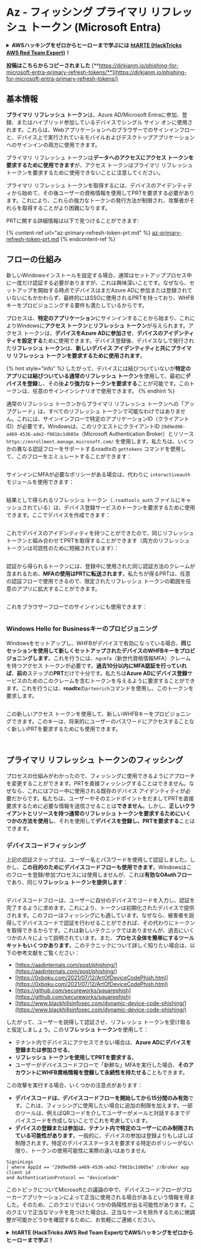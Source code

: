 # Az - フィッシング プライマリ リフレッシュ トークン (Microsoft Entra)

<details>

<summary><strong>AWSハッキングをゼロからヒーローまで学ぶには</strong> <a href="https://training.hacktricks.xyz/courses/arte"><strong>htARTE (HackTricks AWS Red Team Expert)</strong></a><strong>！</strong></summary>

HackTricksをサポートする他の方法:

* **HackTricksにあなたの会社を広告したい**、または**HackTricksをPDFでダウンロードしたい**場合は、[**サブスクリプションプラン**](https://github.com/sponsors/carlospolop)をチェックしてください！
* [**公式PEASS & HackTricksグッズ**](https://peass.creator-spring.com)を入手する
* [**The PEASS Family**](https://opensea.io/collection/the-peass-family)を発見する、私たちの独占的な[**NFTコレクション**](https://opensea.io/collection/the-peass-family)
* 💬 [**Discordグループ**](https://discord.gg/hRep4RUj7f)に**参加する**か、[**テレグラムグループ**](https://t.me/peass)に参加するか、**Twitter** 🐦 [**@carlospolopm**](https://twitter.com/carlospolopm)を**フォロー**してください。
* [**HackTricks**](https://github.com/carlospolop/hacktricks)と[**HackTricks Cloud**](https://github.com/carlospolop/hacktricks-cloud)のgithubリポジトリにPRを提出して、あなたのハッキングのコツを共有してください。

</details>

**投稿はこちらからコピーされました** [**https://dirkjanm.io/phishing-for-microsoft-entra-primary-refresh-tokens/**](https://dirkjanm.io/phishing-for-microsoft-entra-primary-refresh-tokens/)

## 基本情報

**プライマリ リフレッシュ トークン**は、Azure AD/Microsoft Entraに参加、登録、またはハイブリッド参加しているデバイスでシングル サイン オンに使用されます。これらは、Webアプリケーションへのブラウザーでのサインインフローと、デバイス上で実行されているモバイルおよびデスクトップアプリケーションへのサインインの両方に使用できます。

プライマリ リフレッシュ トークンは**データへのアクセスにアクセス トークンを要求するために使用できます**が、アクセス トークンはプライマリ リフレッシュ トークンを要求するために使用できないことに注意してください。

プライマリ リフレッシュ トークンを取得するには、デバイスのアイデンティティから始めて、その後ユーザーの資格情報を使用してPRTを要求する必要があります。これにより、これらの強力なトークンの発行方法が制限され、攻撃者がそれらを取得することがより困難になります。

PRTに関する詳細情報は以下で見つけることができます:

{% content-ref url="az-primary-refresh-token-prt.md" %}
[az-primary-refresh-token-prt.md](az-primary-refresh-token-prt.md)
{% endcontent-ref %}

## フローの仕組み

新しいWindowsインストールを設定する場合、通常はセットアッププロセス中に一度だけ認証する必要がありますが、これは興味深いことです。なぜなら、セットアップを開始する時点でデバイスはまだAzure ADに参加または登録されていないにもかかわらず、最終的にはSSOに使用されるPRTを持っており、WHFBキーをプロビジョニングする要件も満たしているからです。

プロセスは、**特定のアプリケーション**にサインインすることから始まり、これによりWindowsに**アクセス トークン**と**リフレッシュ トークン**が与えられます。アクセス トークンは、**デバイスをAzure ADに参加させ**、**デバイスのアイデンティティを設定する**ために使用できます。デバイス登録後、デバイスなしで発行された**リフレッシュ トークン**は、**新しいデバイス アイデンティティと共にプライマリ リフレッシュ トークンを要求するために使用されます**。

{% hint style="info" %}
したがって、デバイスには結びついていないが**特定のアプリには結びついている通常のリフレッシュ トークン**を使用して、最初に**デバイスを登録**し、その後**より強力なトークンを要求する**ことが可能です。このトークンは、任意のサインインシナリオで使用できます。
{% endhint %}

通常のリフレッシュ トークンからプライマリ リフレッシュ トークンへの「アップグレード」は、すべてのリフレッシュ トークンで可能なわけではありません。これには、サインインフローで特定のアプリケーションID（クライアントID）が必要です。Windowsは、このリクエストにクライアントID `29d9ed98-a469-4536-ade2-f981bc1d605e`（Microsoft Authentication Broker）とリソース `https://enrollment.manage.microsoft.com/` を使用します。私たちは、いくつかの異なる認証フローをサポートするroadtxの `gettokens` コマンドを使用して、このフローをエミュレートすることができます：

<figure><img src="../../../.gitbook/assets/image (5) (1).png" alt=""><figcaption></figcaption></figure>

サインインにMFAが必要なポリシーがある場合は、代わりに `interactiveauth` モジュールを使用できます：

<figure><img src="../../../.gitbook/assets/image (1) (1) (1) (1) (1) (1) (1) (1) (1) (1) (1).png" alt=""><figcaption></figcaption></figure>

結果として得られるリフレッシュ トークン（`.roadtools_auth` ファイルにキャッシュされている）は、デバイス登録サービスのトークンを要求するために使用できます。ここでデバイスを作成できます：

<figure><img src="../../../.gitbook/assets/image (2) (1) (1) (1) (1) (1) (1) (1).png" alt=""><figcaption></figcaption></figure>

これでデバイスのアイデンティティを持つことができたので、同じリフレッシュ トークンと組み合わせてPRTを取得することができます（両方のリフレッシュ トークンは可読性のために短縮されています）：

<figure><img src="../../../.gitbook/assets/image (3) (1) (1) (1) (1) (1) (1).png" alt=""><figcaption></figcaption></figure>

認証から得られるトークンには、登録中に使用された同じ認証方法のクレームが含まれるため、**MFAの使用はPRTに転送されます**。私たちが得るPRTは、任意の認証フローで使用できるので、限定されたリフレッシュ トークンの範囲を任意のアプリに拡大することができます。

<figure><img src="../../../.gitbook/assets/image (4) (1) (1) (1) (1) (1).png" alt=""><figcaption></figcaption></figure>

これをブラウザーフローでのサインインにも使用できます：

<figure><img src="../../../.gitbook/assets/image (5) (1) (1).png" alt=""><figcaption></figcaption></figure>

### Windows Hello for Businessキーのプロビジョニング <a href="#provisioning-windows-hello-for-business-keys" id="provisioning-windows-hello-for-business-keys"></a>

Windowsをセットアップし、WHFBがデバイスで有効になっている場合、**同じセッションを使用して新しくセットアップされたデバイスのWHFBキーをプロビジョニングします**。これを行うには、`ngcmfa`（新世代資格情報MFA）クレームを持つアクセス トークンが必要です。**過去10分以内にMFA認証を行っていれば**、**前の**ステップの**PRT**だけで十分です。私たちは**Azure ADにデバイス登録**サービスのためのこのクレームを含むトークンを与えるように要求することができます。これを行うには、**roadtx**の`prtenrich`コマンドを使用し、このトークンを要求します。

<figure><img src="../../../.gitbook/assets/image (6) (1).png" alt=""><figcaption></figcaption></figure>

この新しいアクセス トークンを使用して、新しいWHFBキーをプロビジョニングできます。このキーは、将来的にユーザーのパスワードにアクセスすることなく新しいPRTを要求するためにも使用できます。

<figure><img src="../../../.gitbook/assets/image (7) (1).png" alt=""><figcaption></figcaption></figure>

<figure><img src="../../../.gitbook/assets/image (8) (1).png" alt=""><figcaption></figcaption></figure>

## プライマリ リフレッシュ トークンのフィッシング <a href="#phishing-for-primary-refresh-tokens" id="phishing-for-primary-refresh-tokens"></a>

プロセスの仕組みがわかったので、フィッシングに使用できるようにアプローチを変更することができます。PRTを直接フィッシングすることはできません。なぜなら、これにはフロー中に使用される既存のデバイス アイデンティティが必要だからです。私たちは、ユーザーやそのエンドポイントをだましてPRTを直接要求するために必要な情報を送信させることは**できません**。しかし、**正しいクライアントとリソースを持つ通常のリフレッシュ トークンを要求するためにいくつかの方法を使用し**、それを使用して**デバイスを登録し、PRTを要求する**ことはできます。

### デバイスコードフィッシング <a href="#device-code-phishing" id="device-code-phishing"></a>

上記の認証ステップでは、ユーザー名とパスワードを使用して認証しました。しかし、**この目的のためにデバイスコードフローも使用できます**。Windowsはこのフローを登録/参加プロセスには使用しませんが、これは**有効なOAuthフロー**であり、同じ**リフレッシュ トークンを提供します**：

<figure><img src="../../../.gitbook/assets/image (9) (1).png" alt=""><figcaption></figcaption></figure>

デバイスコードフローは、ユーザーに自分のデバイスでコードを入力し、認証を完了するように求めます。これにより、トークンは初期化されたデバイスで提供されます。このフローはフィッシングにも適しています。なぜなら、被害者を説得してデバイスコードで認証を行わせることができれば、その代わりにトークンを取得できるからです。これは新しいテクニックではありませんが、過去にいくつかの人々によって説明されています。また、**プロセス全体を簡単にするツールキットもいくつかあります**。このテクニックについて詳しく知りたい場合は、以下の参考文献をご覧ください：

* [https://aadinternals.com/post/phishing/](https://aadinternals.com/post/phishing/)
* [https://0xboku.com/2021/07/12/ArtOfDeviceCodePhish.html](https://0xboku.com/2021/07/12/ArtOfDeviceCodePhish.html)
* [https://github.com/secureworks/squarephish](https://github.com/secureworks/squarephish)
* [https://www.blackhillsinfosec.com/dynamic-device-code-phishing/](https://www.blackhillsinfosec.com/dynamic-device-code-phishing/)

したがって、ユーザーを説得して認証させ、リフレッシュ トークンを受け取ると仮定しましょう。この**リフレッシュ トークン**を使用して：

* テナント内でデバイスにアクセスできない場合は、**Azure ADにデバイスを登録または参加させる**。
* **リフレッシュ トークンを使用してPRTを要求する**。
* ユーザーがデバイスコードフローで「新鮮な」MFAを実行した場合、**そのアカウントにWHFB資格情報を登録して永続性を持たせる**こともできます。

この攻撃を実行する場合、いくつかの注意点があります：

* **デバイスコードは、デバイスコードフローを開始してから15分間のみ有効**です。これは、フィッシングに使用したい場合に追加の制限を加えます。一部のツールは、例えばQRコードを介してユーザーがメールと対話するまでデバイスコードを作成しないことでこれを考慮しています。
* **デバイスの登録または参加は、テナント内で特定のユーザーにのみ制限されている可能性があります**。一般的に、デバイスの参加は登録よりもしばしば制限されます。特定のデバイスステータスを要求する特定のポリシーがない限り、トークンの使用可能性に実際の違いはありません
```
SigninLogs
| where AppId == "29d9ed98-a469-4536-ade2-f981bc1d605e" //Broker app client id
and AuthenticationProtocol == "deviceCode"
```
このトピックについてMicrosoftとの議論の中で、デバイスコードフローがブローカーアプリケーションによって正当に使用される場合があるという情報を得ました。そのため、このクエリではいくつかの偽陽性が出る可能性があります。このクエリで正当なマッチを見つけた場合は、正当なケースを除外するために微調整が可能かどうかを確認するために、お気軽にご連絡ください。

<details>

<summary><strong>htARTE (HackTricks AWS Red Team Expert)で<strong>AWSハッキングをゼロからヒーローまで学ぶ</strong></a><strong>！</strong></summary>

HackTricksをサポートする他の方法:

* **HackTricksにあなたの会社を広告したい**、または**HackTricksをPDFでダウンロードしたい**場合は、[**サブスクリプションプラン**](https://github.com/sponsors/carlospolop)をチェックしてください！
* [**公式PEASS & HackTricksグッズ**](https://peass.creator-spring.com)を入手する
* [**The PEASS Family**](https://opensea.io/collection/the-peass-family)を発見し、独占的な[**NFTs**](https://opensea.io/collection/the-peass-family)のコレクションをチェックする
* 💬 [**Discordグループ**](https://discord.gg/hRep4RUj7f)に**参加する**か、[**テレグラムグループ**](https://t.me/peass)に参加するか、**Twitter** 🐦 [**@carlospolopm**](https://twitter.com/carlospolopm)で**フォローする**。
* [**HackTricks**](https://github.com/carlospolop/hacktricks)と[**HackTricks Cloud**](https://github.com/carlospolop/hacktricks-cloud)のgithubリポジトリにPRを提出して、あなたのハッキングのコツを**共有する**。

</details>
